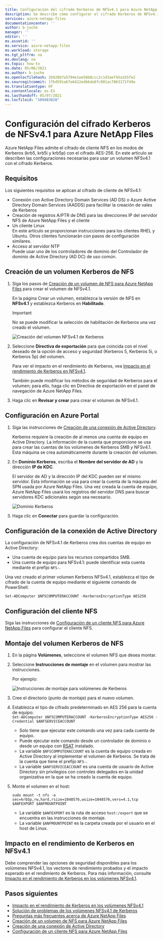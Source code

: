 ```yaml
---
title: Configuración del cifrado Kerberos de NFSv4.1 para Azure NetApp Files | Microsoft Docs
description: Se describe cómo configurar el cifrado Kerberos de NFSv4.1 para Azure NetApp Files y el impacto en el rendimiento.
services: azure-netapp-files
documentationcenter: ''
author: b-juche
manager: ''
editor: ''
ms.assetid: ''
ms.service: azure-netapp-files
ms.workload: storage
ms.tgt_pltfrm: na
ms.devlang: na
ms.topic: how-to
ms.date: 05/06/2021
ms.author: b-juche
ms.openlocfilehash: 2b920b7a5794e1ee56b8ccc2c1d3aef45a1b5fe2
ms.sourcegitcommit: 1fbd591a67e6422edb6de8fc901ac7063172f49e
ms.translationtype: HT
ms.contentlocale: es-ES
ms.lasthandoff: 05/07/2021
ms.locfileid: "109483828"
---
```

# <a name="configure-nfsv41-kerberos-encryption-for-azure-netapp-files"></a>Configuración del cifrado Kerberos de NFSv4.1 para Azure NetApp Files

Azure NetApp Files admite el cifrado de cliente NFS en los modos de Kerberos (krb5, krb5i y krb5p) con el cifrado AES-256. En este artículo se describen las configuraciones necesarias para usar un volumen NFSv4.1 con el cifrado Kerberos.

## <a name="requirements"></a>Requisitos

Los siguientes requisitos se aplican al cifrado de cliente de NFSv4.1: 

* Conexión con Active Directory Domain Services (AD DS) o Azure Active Directory Domain Services (AADDS) para facilitar la creación de vales de Kerberos 
* Creación de registros A/PTR de DNS para las direcciones IP del servidor NFS de Azure NetApp Files y el cliente
* Un cliente Linux  
    En este artículo se proporcionan instrucciones para los clientes RHEL y Ubuntu.  Otros clientes funcionarán con pasos de configuración similares. 
* Acceso al servidor NTP  
    Puede usar uno de los controladores de dominio del Controlador de dominio de Active Directory (AD DC) de uso común.

## <a name="create-an-nfs-kerberos-volume"></a>Creación de un volumen Kerberos de NFS

1.  Siga los pasos de [Creación de un volumen de NFS para Azure NetApp Files](azure-netapp-files-create-volumes.md) para crear el volumen de NFSv4.1.   

    En la página Crear un volumen, establezca la versión de NFS en **NFSv4.1** y establezca Kerberos en **Habilitado**.

    > [!IMPORTANT] 
    > No se puede modificar la selección de habilitación de Kerberos una vez creado el volumen.

    ![Creación del volumen NFSv4.1 de Kerberos](../media/azure-netapp-files/create-kerberos-volume.png)  

2. Seleccione **Directiva de exportación** para que coincida con el nivel deseado de la opción de acceso y seguridad (Kerberos 5, Kerberos 5i, o Kerberos 5p) del volumen.   

    Para ver el impacto en el rendimiento de Kerberos, vea [Impacto en el rendimiento de Kerberos en NFSv4.1](#kerberos_performance).  

    También puede modificar los métodos de seguridad de Kerberos para el volumen; para ello, haga clic en Directiva de exportación en el panel de navegación de Azure NetApp Files.

3.  Haga clic en **Revisar y crear** para crear el volumen de NFSv4.1.

## <a name="configure-the-azure-portal"></a>Configuración en Azure Portal 

1.  Siga las instrucciones de [Creación de una conexión de Active Directory](create-active-directory-connections.md).  

    Kerberos requiere la creación de al menos una cuenta de equipo en Active Directory. La información de la cuenta que proporcione se usa para crear las cuentas de los volúmenes de Kerberos SMB *y* NFSv4.1. Esta máquina se crea automáticamente durante la creación del volumen.

2.  En **Dominio Kerberos**, escriba el **Nombre del servidor de AD** y la dirección **IP de KDC**.

    El servidor de AD y la dirección IP del KDC pueden ser el mismo servidor. Esta información se usa para crear la cuenta de la máquina del SPN usada por Azure NetApp Files. Una vez creada la cuenta de equipo, Azure NetApp Files usará los registros del servidor DNS para buscar servidores KDC adicionales según sea necesario. 

    ![Dominio Kerberos](../media/azure-netapp-files/kerberos-realm.png)
 
3.  Haga clic en **Conectar** para guardar la configuración.

## <a name="configure-active-directory-connection"></a>Configuración de la conexión de Active Directory 

La configuración de NFSv4.1 de Kerberos crea dos cuentas de equipo en Active Directory:
* Una cuenta de equipo para los recursos compartidos SMB.
* Una cuenta de equipo para NFSv4.1: puede identificar esta cuenta mediante el prefijo `NFS-`. 

Una vez creado el primer volumen Kerberos NFSv4.1, establezca el tipo de cifrado de la cuenta de equipo mediante el siguiente comando de PowerShell:

`Set-ADComputer $NFSCOMPUTERACCOUNT -KerberosEncryptionType AES256`

## <a name="configure-the-nfs-client"></a>Configuración del cliente NFS 

Siga las instrucciones de [Configuración de un cliente NFS para Azure NetApp Files](configure-nfs-clients.md) para configurar el cliente NFS.  

## <a name="mount-the-nfs-kerberos-volume"></a><a name="kerberos_mount"></a>Montaje del volumen Kerberos de NFS

1. En la página **Volúmenes**, seleccione el volumen NFS que desea montar.

2. Seleccione **Instrucciones de montaje** en el volumen para mostrar las instrucciones.

    Por ejemplo: 

    ![Instrucciones de montaje para volúmenes de Kerberos](../media/azure-netapp-files/mount-instructions-kerberos-volume.png)  

3. Cree el directorio (punto de montaje) para el nuevo volumen.  

4. Establezca el tipo de cifrado predeterminado en AES 256 para la cuenta de equipo:  
    `Set-ADComputer $NFSCOMPUTERACCOUNT -KerberosEncryptionType AES256 -Credential $ANFSERVICEACCOUNT`

    * Solo tiene que ejecutar este comando una vez para cada cuenta de equipo.
    * Puede ejecutar este comando desde un controlador de dominio o desde un equipo con [RSAT](https://support.microsoft.com/help/2693643/remote-server-administration-tools-rsat-for-windows-operating-systems) instalado. 
    * La variable `$NFSCOMPUTERACCOUNT` es la cuenta de equipo creada en Active Directory al implementar el volumen de Kerberos. Se trata de la cuenta que tiene el prefijo `NFS-`. 
    * La variable `$ANFSERVICEACCOUNT` es una cuenta de usuario de Active Directory sin privilegios con controles delegados en la unidad organizativa en la que se ha creado la cuenta de equipo. 

5. Monte el volumen en el host: 

    `sudo mount -t nfs -o sec=krb5p,rw,hard,rsize=1048576,wsize=1048576,vers=4.1,tcp $ANFEXPORT $ANFMOUNTPOINT`

    * La variable `$ANFEXPORT` es la ruta de acceso `host:/export` que se encuentra en las instrucciones de montaje.
    * La variable `$ANFMOUNTPOINT` es la carpeta creada por el usuario en el host de Linux.

## <a name="performance-impact-of-kerberos-on-nfsv41"></a><a name="kerberos_performance"></a>Impacto en el rendimiento de Kerberos en NFSv4.1 

Debe comprender las opciones de seguridad disponibles para los volúmenes NFSv4.1, los vectores de rendimiento probados y el impacto esperado en el rendimiento de Kerberos. Para más información, consulte [Impacto en el rendimiento de Kerberos en los volúmenes NFSv4.1](performance-impact-kerberos.md).  

## <a name="next-steps"></a>Pasos siguientes  

* [Impacto en el rendimiento de Kerberos en los volúmenes NFSv4.1](performance-impact-kerberos.md)
* [Solución de problemas de los volúmenes NFSv4.1 de Kerberos](troubleshoot-nfsv41-kerberos-volumes.md)
* [Preguntas más frecuentes acerca de Azure NetApp Files](azure-netapp-files-faqs.md)
* [Creación de un volumen de NFS para Azure NetApp Files](azure-netapp-files-create-volumes.md)
* [Creación de una conexión de Active Directory](create-active-directory-connections.md)
* [Configuración de un cliente NFS para Azure NetApp Files](configure-nfs-clients.md) 
